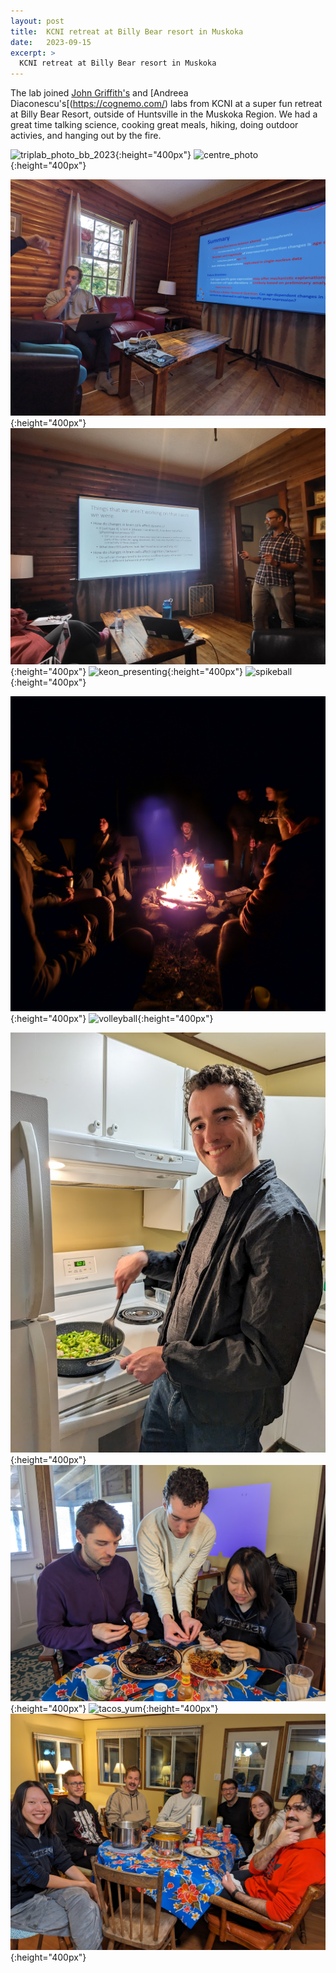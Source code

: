 ```yaml
---
layout: post
title:  KCNI retreat at Billy Bear resort in Muskoka
date:   2023-09-15
excerpt: >
  KCNI retreat at Billy Bear resort in Muskoka
---
```


The lab joined [John Griffith's](https://www.grifflab.com/) and [Andreea Diaconescu's[(https://cognemo.com/) labs from KCNI at a super fun retreat at Billy Bear Resort, outside of Huntsville in the Muskoka Region. We had a great time talking science, cooking great meals, hiking, doing outdoor activies, and hanging out by the fire. 

![triplab_photo_bb_2023](/images/lab_fun/bb_retreat_2023/triplab_photo_bb_2023.jpg "triplab_photo_bb_2023"){:height="400px"}
![centre_photo](/images/lab_fun/bb_retreat_2023/centre_photo.jpg "centre_photo"){:height="400px"}

![dan_presenting](/images/lab_fun/bb_retreat_2023/dan_presenting.jpg "dan_presenting"){:height="400px"}
![shreejoy_presenting](/images/lab_fun/bb_retreat_2023/shreejoy_presenting.jpg "shreejoy_presenting"){:height="400px"}
![keon_presenting](/images/lab_fun/bb_retreat_2023/keon_presenting.jpg "keon_presenting"){:height="400px"}
![spikeball](/images/lab_fun/bb_retreat_2023/spikeball.jpg "spikeball"){:height="400px"}

![by_fire](/images/lab_fun/bb_retreat_2023/by_fire.jpg "by_fire"){:height="400px"}
![volleyball](/images/lab_fun/bb_retreat_2023/volleyball.jpg "volleyball"){:height="400px"}

![thomas_cooking](/images/lab_fun/bb_retreat_2023/thomas_cooking.png "thomas_cooking"){:height="400px"}
![seeding_peppers](/images/lab_fun/bb_retreat_2023/seeding_peppers.jpg "seeding_peppers"){:height="400px"}
![tacos_yum](/images/lab_fun/bb_retreat_2023/tacos_yum.jpg "tacos_yum"){:height="400px"}
![triplab_eating](/images/lab_fun/bb_retreat_2023/triplab_eating.jpg "triplab_eating"){:height="400px"}
